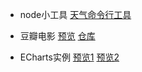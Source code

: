 * node小工具
[天气命令行工具](https://www.npmjs.com/package/demo5-weather)

* 豆瓣电影
[预览](https://guidetheorient.github.io/topfilms/src/)
[仓库](https://github.com/guidetheorient/topfilms)

* ECharts实例
[预览1](https://guidetheorient.github.io/other/singlepage/)
[预览2](https://guidetheorient.github.io/other/fullpage/)